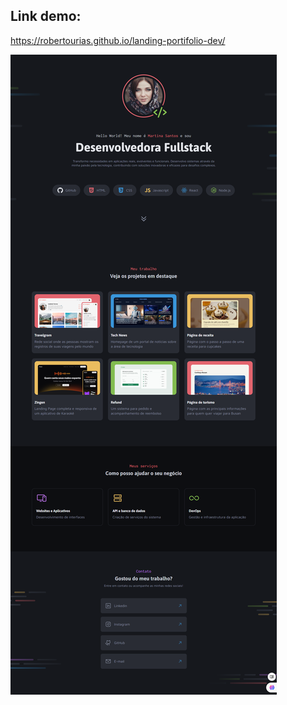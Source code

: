 ## Link demo:
https://robertourias.github.io/landing-portifolio-dev/

![Screenshot](./Screenshot.png)
